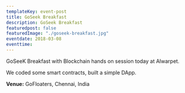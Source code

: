 ```yaml
---
templateKey: event-post
title: GoSeek Breakfast
description: GoSeek Breakfast
featuredpost: false
featuredImage: "./goseek-breakfast.jpg"
eventdate: 2018-03-08
eventtime:  
---
```


<!--StartFragment-->

GoSeeK Breakfast with Blockchain hands on session today at Alwarpet.

We coded some smart contracts, built a simple DApp.

**Venue:**
GoFloaters, Chennai, India
<!--EndFragment-->
